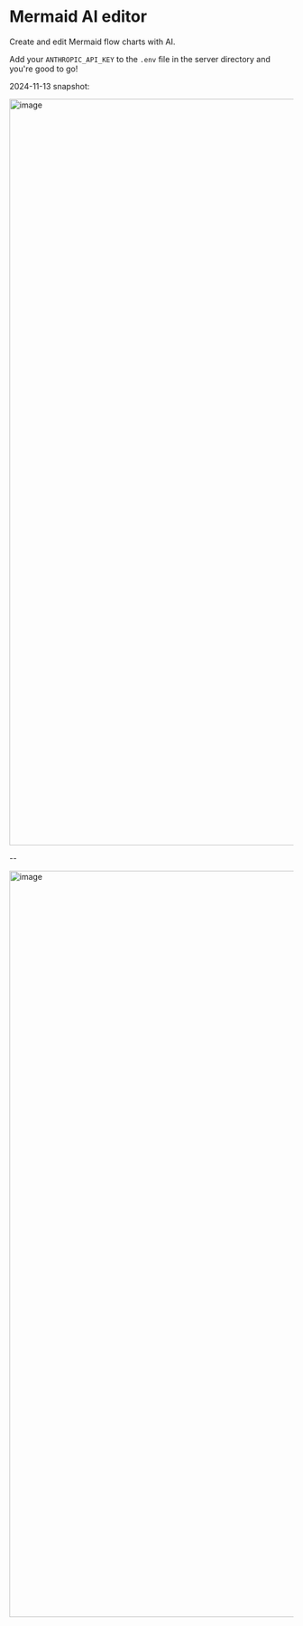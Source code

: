 # Mermaid AI editor

Create and edit Mermaid flow charts with AI.

Add your `ANTHROPIC_API_KEY` to the `.env` file in the server directory and you're good to go!

2024-11-13 snapshot:

<img width="1322" alt="image" src="https://github.com/user-attachments/assets/a7de6ad4-a14c-4e0f-a91c-ae83f2027ff4">

--

<img width="1322" alt="image" src="https://github.com/user-attachments/assets/9f94e209-17a8-475e-9825-8f114f257ecb">
